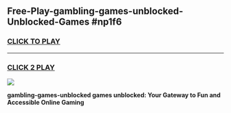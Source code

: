 
## Free-Play-gambling-games-unblocked-Unblocked-Games #np1f6
<h3>
<a href="https://news.freeplayer.one?title=gambling-games-unblocked&ref=8M">CLICK TO PLAY</a></h3>
<hr>

<h3>
<a href="https://news.freeplayer.one?title=gambling-games-unblocked&ref=8M">CLICK 2 PLAY</a>
  
</h3>

<a href="https://news.freeplayer.one?title=gambling-games-unblocked&ref=8M"><img src="https://clearcache.store/games.png"></a>


**gambling-games-unblocked games unblocked: Your Gateway to Fun and Accessible Online Gaming**
